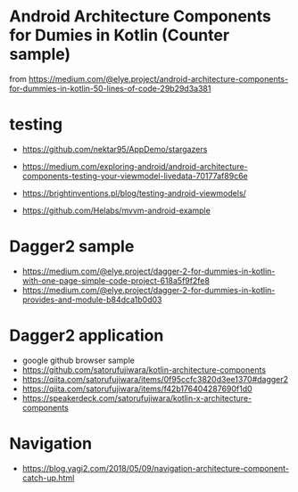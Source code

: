 # Android Architecture Components for Dumies in Kotlin (Counter sample)

from https://medium.com/@elye.project/android-architecture-components-for-dummies-in-kotlin-50-lines-of-code-29b29d3a381

# testing

- https://github.com/nektar95/AppDemo/stargazers

- https://medium.com/exploring-android/android-architecture-components-testing-your-viewmodel-livedata-70177af89c6e
- https://brightinventions.pl/blog/testing-android-viewmodels/
- https://github.com/Helabs/mvvm-android-example

# Dagger2 sample

- https://medium.com/@elye.project/dagger-2-for-dummies-in-kotlin-with-one-page-simple-code-project-618a5f9f2fe8
- https://medium.com/@elye.project/dagger-2-for-dummies-in-kotlin-provides-and-module-b84dca1b0d03

# Dagger2 application

- google github browser sample
- https://github.com/satorufujiwara/kotlin-architecture-components
- https://qiita.com/satorufujiwara/items/0f95ccfc3820d3ee1370#dagger2
- https://qiita.com/satorufujiwara/items/f42b176404287690f1d0
- https://speakerdeck.com/satorufujiwara/kotlin-x-architecture-components

# Navigation

- https://blog.yagi2.com/2018/05/09/navigation-architecture-component-catch-up.html
